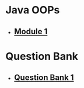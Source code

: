 # Java OOPs

- ## [Module 1](Notes/Module_1/m1_syllabus.md)

# Question Bank

- ## [Question Bank 1](QuestionBank/QuestionBank1.md)